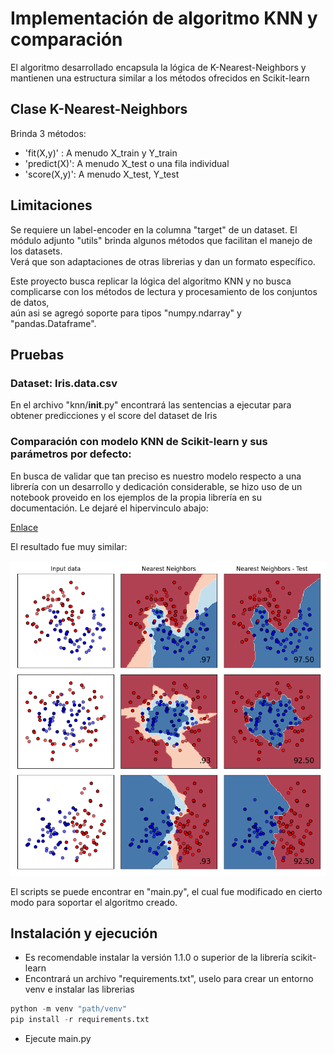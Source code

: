 # Implementación de algoritmo KNN y comparación

El algoritmo desarrollado encapsula la lógica de K-Nearest-Neighbors y mantienen una estructura similar a los métodos ofrecidos en Scikit-learn

## Clase K-Nearest-Neighbors
Brinda 3 métodos:
- 'fit(X,y)' : A menudo X_train y Y_train
- 'predict(X)': A menudo X_test o una fila individual 
- 'score(X,y)': A menudo X_test, Y_test

## Limitaciones
Se requiere un label-encoder en la columna "target" de un dataset. El módulo adjunto "utils" brinda algunos métodos que facilitan el manejo de los datasets.  
Verá que son adaptaciones de otras librerias y dan un formato específico.

Este proyecto busca replicar la lógica del algoritmo KNN y no busca complicarse con los métodos de lectura y procesamiento de los conjuntos de datos,  
aún asi se agregó soporte para tipos "numpy.ndarray" y "pandas.Dataframe".

## Pruebas

### Dataset: Iris.data.csv
En el archivo "knn/__init__.py" encontrará las sentencias a ejecutar para obtener predicciones y el score del dataset de Iris

### Comparación con modelo KNN de Scikit-learn y sus parámetros por defecto:
En busca de validar que tan preciso es nuestro modelo respecto a una librería con un desarrollo y dedicación considerable, se hizo uso de un notebook
proveido en los ejemplos de la propia librería en su documentación. Le dejaré el hipervinculo abajo:

[Enlace](https://scikit-learn.org/stable/auto_examples/classification/plot_classifier_comparison.html#sphx-glr-auto-examples-classification-plot-classifier-comparison-py)

El resultado fue muy similar:

<img src="result/comparative.png">

El scripts se puede encontrar en "main.py", el cual fue modificado en cierto modo para soportar el algoritmo creado.

## Instalación y ejecución
- Es recomendable instalar la versión 1.1.0 o superior de la librería scikit-learn
- Encontrará un archivo "requirements.txt", uselo para crear un entorno venv e instalar las librerias
```python
python -m venv "path/venv"
pip install -r requirements.txt
```
- Ejecute main.py





